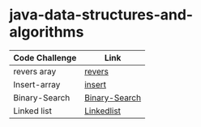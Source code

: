 # java-data-structures-and-algorithms

| Code Challenge | Link |
|----------------|------|
| revers aray    |[revers](challenge/readme.md)|
| Insert-array   | [insert](day2/day2ch.md)|
| Binary-Search  |[Binary-Search](day3/d3.md)|
| Linked list  | [Linkedlist](linked/day5.md)|

